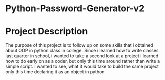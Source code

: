 # Python-Password-Generator-v2

# Project Description
The purpose of this project is to follow up on some skills that i obtained about OOP in python class in college. Since i learned how to
write classes last quarter in school, i wanted to take a second look at a project i learned how to do early on as a coder, but only this time around rather than write 
a simple script. I wanted to see, what it would take to build the same project only this time declaring it as an object in python.
